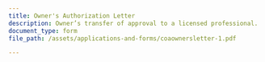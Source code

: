 ```yaml
---
title: Owner's Authorization Letter
description: Owner’s transfer of approval to a licensed professional.
document_type: form
file_path: /assets/applications-and-forms/coaownersletter-1.pdf

---
```

